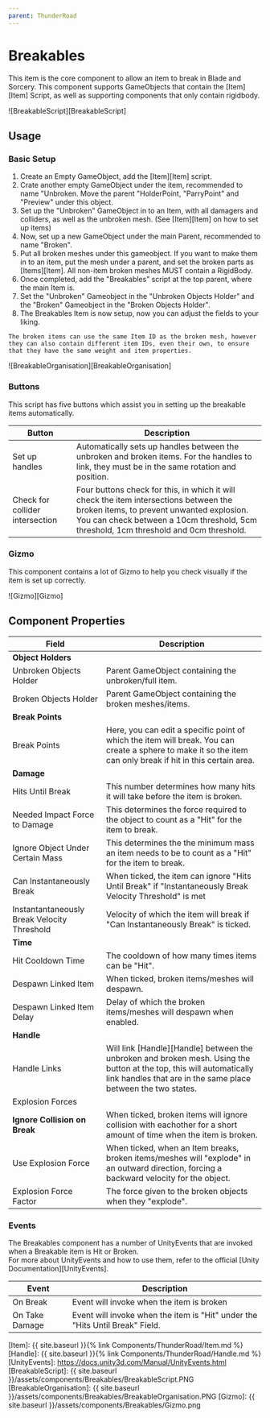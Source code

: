 ```yaml
---
parent: ThunderRoad
---
```

# Breakables

This item is the core component to allow an item to break in Blade and Sorcery. This component supports GameObjects that contain the [Item][Item] Script, as well as supporting components that only contain rigidbody.

![BreakableScript][BreakableScript]

## Usage

### Basic Setup
1. Create an Empty GameObject, add the [Item][Item] script. 
2. Crate another empty GameObject under the item, recommended to name "Unbroken. Move the parent "HolderPoint, "ParryPoint" and "Preview" under this object.
3. Set up the "Unbroken" GameObject in to an Item, with all damagers and colliders, as well as the unbroken mesh. (See [Item][Item] on how to set up items)
4. Now, set up a new GameObject under the main Parent, recommended to name "Broken".
5. Put all broken meshes under this gameobject. If you want to make them in to an item, put the mesh under a parent, and set the broken parts as [Items][Item]. All non-item broken meshes MUST contain a RigidBody.
6. Once completed, add the "Breakables" script at the top parent, where the main Item is.
7. Set the "Unbroken" Gameobject in the "Unbroken Objects Holder" and the "Broken" Gameobject in the "Broken Objects Holder".
8. The Breakables Item is now setup, now you can adjust the fields to your liking.

```tip
The broken items can use the same Item ID as the broken mesh, however they can also contain different item IDs, even their own, to ensure that they have the same weight and item properties.
```

![BreakableOrganisation][BreakableOrganisation]

### Buttons
This script has five buttons which assist you in setting up the breakable items automatically. 

| Button									  | Description
| ---										  | ---
| Set up handles							  | Automatically sets up handles between the unbroken and broken items. For the handles to link, they must be in the same rotation and position.
| Check for collider intersection			  | Four buttons check for this, in which it will check the item intersections between the broken items, to prevent unwanted explosion. You can check between a 10cm threshold, 5cm threshold, 1cm threshold and 0cm threshold.

### Gizmo
This component contains a lot of Gizmo to help you check visually if the item is set up correctly.

![Gizmo][Gizmo]

## Component Properties

| Field										  | Description
| ---										  | ---
| **Object Holders**
| Unbroken Objects Holder					  | Parent GameObject containing the unbroken/full item.
| Broken Objects Holder						  | Parent GameObject containing the broken meshes/items.
| **Break Points**
| Break Points								  | Here, you can edit a specific point of which the item will break. You can create a sphere to make it so the item can only break if hit in this certain area.
| **Damage**
| Hits Until Break							  | This number determines how many hits it will take before the item is broken. 
| Needed Impact Force to Damage				  | This determines the force required to the object to count as a "Hit" for the item to break.
| Ignore Object Under Certain Mass			  | This determines the the minimum mass an item needs to be to count as a "Hit" for the item to break.
| Can Instantaneously Break					  | When ticked, the item can ignore "Hits Until Break" if "Instantaneously Break Velocity Threshold" is met
| Instantantaneously Break Velocity Threshold | Velocity of which the item will break if "Can Instantaneously Break" is ticked.
| **Time**
| Hit Cooldown Time							  | The cooldown of how many times items can be "Hit".
| Despawn Linked Item						  | When ticked, broken items/meshes will despawn.
| Despawn Linked Item Delay					  | Delay of which the broken items/meshes will despawn when enabled.
| **Handle**									  
| Handle Links								  | Will link [Handle][Handle] between the unbroken and broken mesh. Using the button at the top, this will automatically link handles that are in the same place between the two states.
| Explosion Forces
| **Ignore Collision on Break**				  | When ticked, broken items will ignore collision with eachother for a short amount of time when the item is broken.
| Use Explosion Force						  | When ticked, when an Item breaks, broken items/meshes will "explode" in an outward direction, forcing a backward velocity for the object.
| Explosion Force Factor					  | The force given to the broken objects when they "explode".

### Events
The Breakables component has a number of UnityEvents that are invoked when a Breakable item is Hit or Broken.   
For more about UnityEvents and how to use them, refer to the official [Unity Documentation][UnityEvents].

| Event										  | Description
| ---										  | ---
| On Break									  | Event will invoke when the item is broken
| On Take Damage							  | Event will invoke when the item is "Hit" under the "Hits Until Break" Field.




[Item]: {{ site.baseurl }}{% link Components/ThunderRoad/Item.md %}
[Handle]: {{ site.baseurl }}{% link Components/ThunderRoad/Handle.md %}
[UnityEvents]: https://docs.unity3d.com/Manual/UnityEvents.html
[BreakableScript]: {{ site.baseurl }}/assets/components/Breakables/BreakableScript.PNG
[BreakableOrganisation]: {{ site.baseurl }}/assets/components/Breakables/BreakableOrganisation.PNG
[Gizmo]: {{ site.baseurl }}/assets/components/Breakables/Gizmo.png

